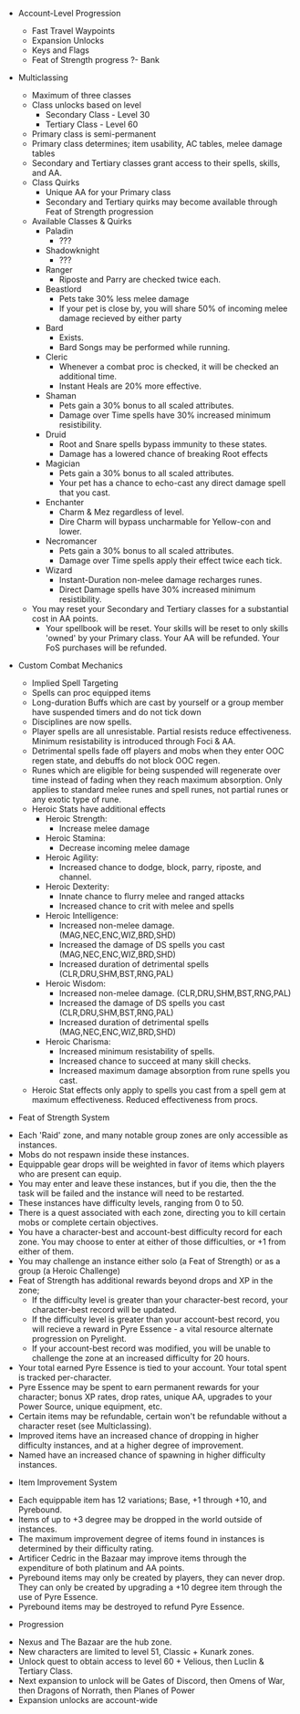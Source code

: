 * Account-Level Progression
  - Fast Travel Waypoints
  - Expansion Unlocks
  - Keys and Flags
  - Feat of Strength progress
 ?- Bank
  
* Multiclassing
  - Maximum of three classes
  - Class unlocks based on level
	- Secondary Class - Level 30
	- Tertiary Class  - Level 60
  - Primary class is semi-permanent
  - Primary class determines; item usability, AC tables, melee damage tables
  - Secondary and Tertiary classes grant access to their spells, skills, and AA.
  - Class Quirks
    - Unique AA for your Primary class
	- Secondary and Tertiary quirks may become available through Feat of Strength progression
  - Available Classes & Quirks
    - Paladin
		- ???
	- Shadowknight
		- ???
	- Ranger
		- Riposte and Parry are checked twice each.
	- Beastlord
	    - Pets take 30% less melee damage
		- If your pet is close by, you will share 50% of incoming melee damage recieved by either party
	- Bard
		- Exists.
		- Bard Songs may be performed while running.
	- Cleric
		- Whenever a combat proc is checked, it will be checked an additional time.
		- Instant Heals are 20% more effective.
	- Shaman
		- Pets gain a 30% bonus to all scaled attributes.
		- Damage over Time spells have 30% increased minimum resistibility.
	- Druid
		- Root and Snare spells bypass immunity to these states.
		- Damage has a lowered chance of breaking Root effects
	- Magician
		- Pets gain a 30% bonus to all scaled attributes.
		- Your pet has a chance to echo-cast any direct damage spell that you cast.
	- Enchanter
		- Charm & Mez regardless of level.
		- Dire Charm will bypass uncharmable for Yellow-con and lower.
	- Necromancer
		- Pets gain a 30% bonus to all scaled attributes.
		- Damage over Time spells apply their effect twice each tick.
	- Wizard
		- Instant-Duration non-melee damage recharges runes.
		- Direct Damage spells have 30% increased minimum resistibility.
  - You may reset your Secondary and Tertiary classes for a substantial cost in AA points.
	- Your spellbook will be reset. Your skills will be reset to only skills 'owned' by your Primary class. Your AA will be refunded. Your FoS purchases will be refunded.
		
* Custom Combat Mechanics
  - Implied Spell Targeting
  - Spells can proc equipped items
  - Long-duration Buffs which are cast by yourself or a group member have suspended timers and do not tick down
  - Disciplines are now spells.
  - Player spells are all unresistable. Partial resists reduce effectiveness. Minimum resistability is introduced through Foci & AA.
  - Detrimental spells fade off players and mobs when they enter OOC regen state, and debuffs do not block OOC regen.
  - Runes which are eligible for being suspended will regenerate over time instead of fading when they reach maximum absorption. Only applies to standard melee runes and spell runes, not partial runes or any exotic type of rune.
  - Heroic Stats have additional effects
	- Heroic Strength: 
		* Increase melee damage
	- Heroic Stamina: 
		* Decrease incoming melee damage			
	- Heroic Agility:
		* Increased chance to dodge, block, parry, riposte, and channel.
	- Heroic Dexterity:
		* Innate chance to flurry melee and ranged attacks
		* Increased chance to crit with melee and spells
	- Heroic Intelligence:
		* Increased non-melee damage. (MAG,NEC,ENC,WIZ,BRD,SHD)
		* Increased the damage of DS spells you cast (MAG,NEC,ENC,WIZ,BRD,SHD)
		* Increased duration of detrimental spells (CLR,DRU,SHM,BST,RNG,PAL)
	- Heroic Wisdom:
		* Increased non-melee damage. (CLR,DRU,SHM,BST,RNG,PAL)
		* Increased the damage of DS spells you cast (CLR,DRU,SHM,BST,RNG,PAL)
		* Increased duration of detrimental spells (MAG,NEC,ENC,WIZ,BRD,SHD)
	- Heroic Charisma:
		* Increased minimum resistability of spells.
		* Increased chance to succeed at many skill checks.
		* Increased maximum damage absorption from rune spells you cast.
  - Heroic Stat effects only apply to spells you cast from a spell gem at maximum effectiveness. Reduced effectiveness from procs.
  
* Feat of Strength System
 - Each 'Raid' zone, and many notable group zones are only accessible as instances.
 - Mobs do not respawn inside these instances.
 - Equippable gear drops will be weighted in favor of items which players who are present can equip.
 - You may enter and leave these instances, but if you die, then the the task will be failed and the instance will need to be restarted.
 - These instances have difficulty levels, ranging from 0 to 50.
 - There is a quest associated with each zone, directing you to kill certain mobs or complete certain objectives.
 - You have a character-best and account-best difficulty record for each zone. You may choose to enter at either of those difficulties, or +1 from either of them.
 - You may challenge an instance either solo (a Feat of Strength) or as a group (a Heroic Challenge)
 - Feat of Strength has additional rewards beyond drops and XP in the zone;
	- If the difficulty level is greater than your character-best record, your character-best record will be updated.
	- If the difficulty level is greater than your account-best record, you will recieve a reward in Pyre Essence - a vital resource alternate progression on Pyrelight.
	- If your account-best record was modified, you will be unable to challenge the zone at an increased difficulty for 20 hours.
 - Your total earned Pyre Essence is tied to your account. Your total spent is tracked per-character.
 - Pyre Essence may be spent to earn permanent rewards for your character; bonus XP rates, drop rates, unique AA, upgrades to your Power Source, unique equipment, etc.
 - Certain items may be refundable, certain won't be refundable without a character reset (see Multiclassing).
 - Improved items have an increased chance of dropping in higher difficulty instances, and at a higher degree of improvement. 
 - Named have an increased chance of spawning in higher difficulty instances.
 
* Item Improvement System
 - Each equippable item has 12 variations; Base, +1 through +10, and Pyrebound.
 - Items of up to +3 degree may be dropped in the world outside of instances.
 - The maximum improvement degree of items found in instances is determined by their difficulty rating.
 - Artificer Cedric in the Bazaar may improve items through the expenditure of both platinum and AA points.
 - Pyrebound items may only be created by players, they can never drop. They can only be created by upgrading a +10 degree item through the use of Pyre Essence.
 - Pyrebound items may be destroyed to refund Pyre Essence.
 
* Progression
 - Nexus and The Bazaar are the hub zone.
 - New characters are limited to level 51, Classic + Kunark zones.
 - Unlock quest to obtain access to level 60 + Velious, then Luclin & Tertiary Class.
 - Next expansion to unlock will be Gates of Discord, then Omens of War, then Dragons of Norrath, then Planes of Power
 - Expansion unlocks are account-wide
